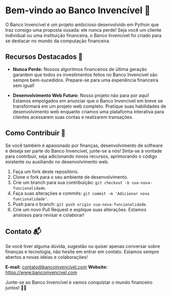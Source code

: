 # Bem-vindo ao Banco Invencível 🚀

O Banco Invencível é um projeto ambicioso desenvolvido em Python que traz consigo uma proposta ousada: ele nunca perde! Seja você um cliente individual ou uma instituição financeira, o Banco Invencível foi criado para se destacar no mundo da computação financeira.

## Recursos Destacados 💎

- **Nunca Perde:** Nossos algoritmos financeiros de última geração garantem que todos os investimentos feitos no Banco Invencível são sempre bem-sucedidos. Prepare-se para uma experiência financeira sem igual!

- **Desenvolvimento Web Futuro:** Nosso projeto não para por aqui! Estamos empolgados em anunciar que o Banco Invencível em breve se transformará em um projeto web completo. Pratique suas habilidades de desenvolvimento web enquanto criamos uma plataforma interativa para clientes acessarem suas contas e realizarem transações.

## Como Contribuir 🤝

Se você também é apaixonado por finanças, desenvolvimento de software e deseja ser parte do Banco Invencível, junte-se a nós! Sinta-se à vontade para contribuir, seja adicionando novos recursos, aprimorando o código existente ou auxiliando no desenvolvimento web.

1. Faça um fork deste repositório.
2. Clone o fork para o seu ambiente de desenvolvimento.
3. Crie um branch para sua contribuição: `git checkout -b sua-nova-funcionalidade`.
4. Faça suas alterações e commits: `git commit -m 'Adicionar nova funcionalidade'`.
5. Push para o branch: `git push origin sua-nova-funcionalidade`.
6. Crie um novo Pull Request e explique suas alterações. Estamos ansiosos para revisar e colaborar!

## Contato 📬

Se você tiver alguma dúvida, sugestão ou quiser apenas conversar sobre finanças e tecnologia, não hesite em entrar em contato. Estamos sempre abertos a novas ideias e colaborações!

**E-mail:** contato@bancoinvencivel.com
**Website:** https://www.bancoinvencivel.com

Junte-se ao Banco Invencível e vamos conquistar o mundo financeiro juntos! 💪🏦
